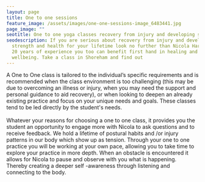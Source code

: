 ```yaml
---
layout: page
title: One to one sessions
feature_image: /assets/images/one-one-sessions-image_6483441.jpg
page_image: ""
seotitle: One to one yoga classes recovery from injury and developing strength and health
seodescription: If you are serious about recovery from injury and developing
  strength and health for your lifetime look no further than Nicola Harman. With
  20 years of experience you too can benefit first hand in healing and
  wellbeing. Take a class in Shoreham and find out
---
```

A One to One class is tailored to the individual’s specific requirements and is recommended when the class environment is too challenging (this may be due to overcoming an illness or injury, when you may need the support and personal guidance to aid recovery), or when looking to deepen an already existing practice and focus on your unique needs and goals. These classes tend to be led directly by the student's needs.\
\
Whatever your reasons for choosing a one to one class, it provides you the student an opportunity to engage more with Nicola to ask questions and to receive feedback. We hold a lifetime of postural habits and /or injury patterns in our body which show up as tension. Through your one to one practice you will be working at your own pace, allowing you to take time to explore your practice in more depth. When an obstacle is encountered it allows for Nicola to pause and observe with you what is happening. Thereby creating a deeper self -awareness through listening and connecting to the body.